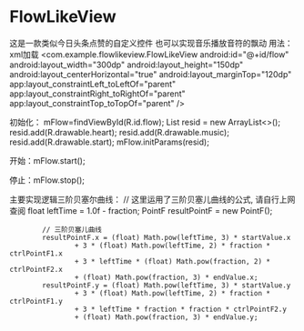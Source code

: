 # FlowLikeView
这是一款类似今日头条点赞的自定义控件
也可以实现音乐播放音符的飘动
用法：
xml加载
<com.example.flowlikeview.FlowLikeView
android:id="@+id/flow"
android:layout_width="300dp"
android:layout_height="150dp"
android:layout_centerHorizontal="true"
android:layout_marginTop="120dp"
app:layout_constraintLeft_toLeftOf="parent"
app:layout_constraintRight_toRightOf="parent"
app:layout_constraintTop_toTopOf="parent" />

初始化：
 mFlow=findViewById(R.id.flow);
  List<Integer> resid = new ArrayList<>();
        resid.add(R.drawable.heart);
        resid.add(R.drawable.music);
        resid.add(R.drawable.start);
        mFlow.initParams(resid);
  
  
  
  开始：mFlow.start();
  
  
  停止：mFlow.stop();
  
  
  主要实现逻辑三阶贝塞尔曲线：
   // 这里运用了三阶贝塞儿曲线的公式, 请自行上网查阅
            float leftTime = 1.0f - fraction;
            PointF resultPointF = new PointF();

            // 三阶贝塞儿曲线
            resultPointF.x = (float) Math.pow(leftTime, 3) * startValue.x
                    + 3 * (float) Math.pow(leftTime, 2) * fraction * ctrlPointF1.x
                    + 3 * leftTime * (float) Math.pow(fraction, 2) * ctrlPointF2.x
                    + (float) Math.pow(fraction, 3) * endValue.x;
            resultPointF.y = (float) Math.pow(leftTime, 3) * startValue.y
                    + 3 * (float) Math.pow(leftTime, 2) * fraction * ctrlPointF1.y
                    + 3 * leftTime * fraction * fraction * ctrlPointF2.y
                    + (float) Math.pow(fraction, 3) * endValue.y;
